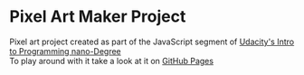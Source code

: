 # Pixel Art Maker Project

Pixel art project created as part of the JavaScript segment of [Udacity's Intro to Programming nano-Degree](https://www.udacity.com/course/intro-to-programming-nanodegree--nd000)  
To play around with it take a look at it on [GitHub Pages](https://jonas-bird.github.io/Udacity-IPnD-PixelArt/)
